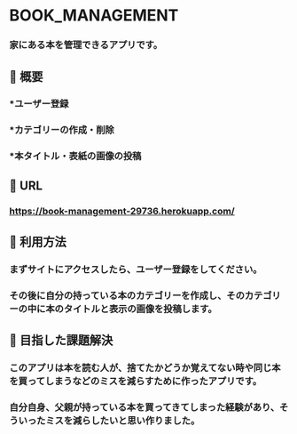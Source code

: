 # BOOK_MANAGEMENT

### **家にある本を管理できるアプリです。**

## :blue_book: 概要

### *ユーザー登録

### *カテゴリーの作成・削除

### *本タイトル・表紙の画像の投稿

## :blue_book: URL

### **https://book-management-29736.herokuapp.com/**

## :blue_book: 利用方法

### まずサイトにアクセスしたら、ユーザー登録をしてください。

### その後に自分の持っている本のカテゴリーを作成し、そのカテゴリーの中に本のタイトルと表示の画像を投稿します。

## :blue_book: 目指した課題解決

### このアプリは本を読む人が、捨てたかどうか覚えてない時や同じ本を買ってしまうなどのミスを減らすために作ったアプリです。
### 自分自身、父親が持っている本を買ってきてしまった経験があり、そういったミスを減らしたいと思い作りました。

